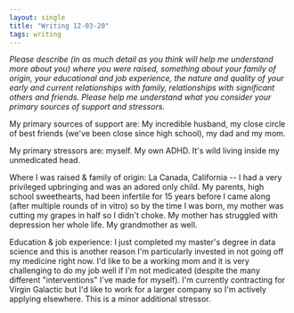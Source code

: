 ```yaml
---
layout: single
title: "Writing 12-03-20"
tags: writing
---
```


*Please describe (in as much detail as you think will help me understand more about you) where you were raised, something about your family of origin, your educational and job experience, the nature and quality of your early and current relationships with family, relationships with significant others and friends. Please help me understand what you consider your primary sources of support and stressors.*

My primary sources of support are: My incredible husband, my close circle of best friends (we've been close since high school), my dad and my mom. 

My primary stressors are: myself. My own ADHD. It's wild living inside my unmedicated head. 

Where I was raised & family of origin: La Canada, California -- I had a very privileged upbringing and was an adored only child. My parents, high school sweethearts, had been infertile for 15 years before I came along (after multiple rounds of in vitro) so by the time I was born, my mother was cutting my grapes in half so I didn't choke. My mother has struggled with depression her whole life. My grandmother as well. 

Education & job experience: I just completed my master's degree in data science and this is another reason I'm particularly invested in not going off my medicine right now. I'd like to be a working mom and it is very challenging to do my job well if I'm not medicated (despite the many different "interventions" I've made for myself). I'm currently contracting for Virgin Galactic but I'd like to work for a larger company so I'm actively applying elsewhere. This is a minor additional stressor. 
